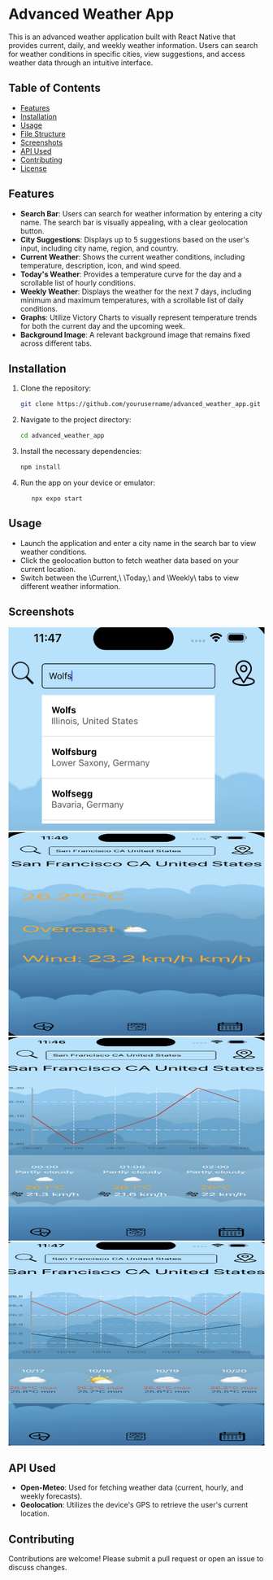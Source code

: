 # Advanced Weather App

This is an advanced weather application built with React Native that provides current, daily, and weekly weather information. Users can search for weather conditions in specific cities, view suggestions, and access weather data through an intuitive interface.

## Table of Contents

- [Features](#features)
- [Installation](#installation)
- [Usage](#usage)
- [File Structure](#file-structure)
- [Screenshots](#screenshots)
- [API Used](#api-used)
- [Contributing](#contributing)
- [License](#license)

## Features

- **Search Bar**: Users can search for weather information by entering a city name. The search bar is visually appealing, with a clear geolocation button.
- **City Suggestions**: Displays up to 5 suggestions based on the user's input, including city name, region, and country.
- **Current Weather**: Shows the current weather conditions, including temperature, description, icon, and wind speed.
- **Today's Weather**: Provides a temperature curve for the day and a scrollable list of hourly conditions.
- **Weekly Weather**: Displays the weather for the next 7 days, including minimum and maximum temperatures, with a scrollable list of daily conditions.
- **Graphs**: Utilize Victory Charts to visually represent temperature trends for both the current day and the upcoming week.
- **Background Image**: A relevant background image that remains fixed across different tabs.

## Installation

1. Clone the repository:
   ```bash
   git clone https://github.com/yourusername/advanced_weather_app.git
   ```

2. Navigate to the project directory:
   ```bash
   cd advanced_weather_app
   ```

3. Install the necessary dependencies:
   ```bash
   npm install
   ```

4. Run the app on your device or emulator:
   ```
      npx expo start
   ```

## Usage

- Launch the application and enter a city name in the search bar to view weather conditions.
- Click the geolocation button to fetch weather data based on your current location.
- Switch between the \Current,\ \Today,\ and \Weekly\ tabs to view different weather information.

## Screenshots

<img src="./README%20Imgs/recomendation.png" alt="Search Bar" width="600" height="400"/>
<img src="./README%20Imgs/current.png" alt="Current Weather" width="600" height="400"/>
<img src="./README%20Imgs/today.png" alt="Today's Weather" width="600" height="400"/>
<img src="./README%20Imgs/weekly.png" alt="Weekly Weather" width="600" height="400"/>


## API Used

- **Open-Meteo**: Used for fetching weather data (current, hourly, and weekly forecasts).
- **Geolocation**: Utilizes the device's GPS to retrieve the user's current location.

## Contributing

Contributions are welcome! Please submit a pull request or open an issue to discuss changes.